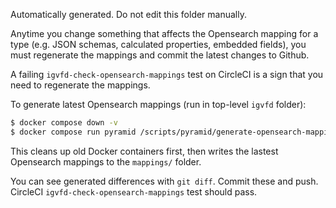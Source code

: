 Automatically generated. Do not edit this folder manually.

Anytime you change something that affects the Opensearch mapping for a type (e.g. JSON schemas, calculated properties, embedded fields), you must regenerate the mappings and commit the latest changes to Github.

A failing `igvfd-check-opensearch-mappings` test on CircleCI is a sign that you need to regenerate the mappings.

To generate latest Opensearch mappings (run in top-level `igvfd` folder):
```bash
$ docker compose down -v
$ docker compose run pyramid /scripts/pyramid/generate-opensearch-mappings.sh --build
```
This cleans up old Docker containers first, then writes the lastest Opensearch mappings to the `mappings/` folder.

You can see generated differences with `git diff`. Commit these and push. CircleCI `igvfd-check-opensearch-mappings` test should pass.
